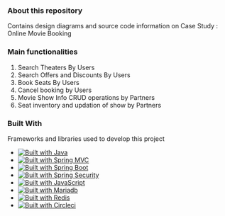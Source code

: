 <a name="readme-top"></a>

<!-- PROJECT SHIELDS -->

<!--
[![Contributors][contributors-shield]][contributors-url]
[![Forks][forks-shield]][forks-url]
[![Stargazers][stars-shield]][stars-url]
[![Issues][issues-shield]][issues-url]
[![MIT License][license-shield]][license-url]
[![LinkedIn][linkedin-shield]][linkedin-url]
-->

### About this repository
Contains design diagrams and source code information on Case Study : Online Movie Booking

### Main functionalities
  1. Search Theaters By Users
  2. Search Offers and Discounts By Users
  3. Book Seats By Users
  4. Cancel booking by Users
  5. Movie Show Info CRUD operations by Partners
  6. Seat inventory and updation of show by Partners

### Built With

Frameworks and libraries used to develop this project

* [![Built with Java][Java-img]][Java-url]
* [![Built with Spring MVC][Spring-img]][Spring-url]
* [![Built with Spring Boot](https://img.shields.io/badge/Built%20with-Spring%20Boot-green.svg)](https://spring.io/projects/spring-boot)
* [![Built with Spring Security][Spring-sec-img]][Spring-sec-url]
* [![Built with JavaScript](https://img.shields.io/badge/Built%20with-JavaScript-yellow.svg)](https://www.javascript.com/)
* [![Built with Mariadb][Mariadb-img]][Mariadb-url]
* [![Built with Redis][Redis-img]][Redis-url]
* [![Built with Circleci][Circleci-img]][Circleci-url]

[Java-img]: https://img.shields.io/badge/Java-ED8B00?style=for-the-badge&logo=java&logoColor=white
[Java-url]: https://www.java.com/en/
[Spring-img]: https://img.shields.io/badge/Spring-6DB33F?style=for-the-badge&logo=spring&logoColor=white
[Spring-url]: https://spring.io/projects/spring-framework/
[Spring-sec-img]: https://img.shields.io/badge/Spring_Security-6DB33F?style=for-the-badge&logo=Spring-Security&logoColor=white
[Spring-sec-url]: https://spring.io/projects/spring-security
[Mariadb-img]: https://img.shields.io/badge/MariaDB-003545?style=for-the-badge&logo=mariadb&logoColor=white
[Mariadb-url]: https://mariadb.org/
[Redis-img]: https://img.shields.io/badge/redis-%23DD0031.svg?&style=for-the-badge&logo=redis&logoColor=white
[Redis-url]: https://redis.io/
[Circleci-img]: https://img.shields.io/badge/circleci-343434?style=for-the-badge&logo=circleci&logoColor=white
[Circleci-url]: https://circleci.com/

